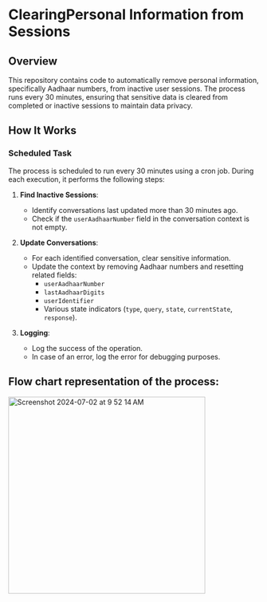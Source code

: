 # ClearingPersonal Information from Sessions

## Overview

This repository contains code to automatically remove personal information, specifically Aadhaar numbers, from inactive user sessions. The process runs every 30 minutes, ensuring that sensitive data is cleared from completed or inactive sessions to maintain data privacy.

## How It Works

### Scheduled Task

The process is scheduled to run every 30 minutes using a cron job. During each execution, it performs the following steps:

1. **Find Inactive Sessions**:
   - Identify conversations last updated more than 30 minutes ago.
   - Check if the `userAadhaarNumber` field in the conversation context is not empty.

2. **Update Conversations**:
   - For each identified conversation, clear sensitive information.
   - Update the context by removing Aadhaar numbers and resetting related fields:
     - `userAadhaarNumber`
     - `lastAadhaarDigits`
     - `userIdentifier`
     - Various state indicators (`type`, `query`, `state`, `currentState`, `response`).

3. **Logging**:
   - Log the success of the operation.
   - In case of an error, log the error for debugging purposes.

## Flow chart representation of the process:

<img width="395" alt="Screenshot 2024-07-02 at 9 52 14 AM" src="https://github.com/AgrI-Mitra/docs/assets/130033232/3b95c085-4e12-4d9c-a73f-2d1c4c63ebb0">
